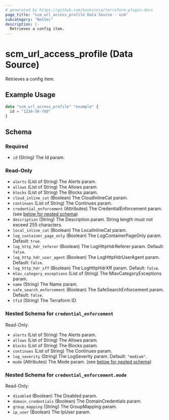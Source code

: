 ```yaml
---
# generated by https://github.com/hashicorp/terraform-plugin-docs
page_title: "scm_url_access_profile Data Source - scm"
subcategory: "NetSec"
description: |-
  Retrieves a config item.
---
```


# scm_url_access_profile (Data Source)

Retrieves a config item.

## Example Usage

```terraform
data "scm_url_access_profile" "example" {
  id = "1234-56-789"
}
```

<!-- schema generated by tfplugindocs -->
## Schema

### Required

- `id` (String) The Id param.

### Read-Only

- `alerts` (List of String) The Alerts param.
- `allows` (List of String) The Allows param.
- `blocks` (List of String) The Blocks param.
- `cloud_inline_cat` (Boolean) The CloudInlineCat param.
- `continues` (List of String) The Continues param.
- `credential_enforcement` (Attributes) The CredentialEnforcement param. (see [below for nested schema](#nestedatt--credential_enforcement))
- `description` (String) The Description param. String length must not exceed 255 characters.
- `local_inline_cat` (Boolean) The LocalInlineCat param.
- `log_container_page_only` (Boolean) The LogContainerPageOnly param. Default: `true`.
- `log_http_hdr_referer` (Boolean) The LogHttpHdrReferer param. Default: `false`.
- `log_http_hdr_user_agent` (Boolean) The LogHttpHdrUserAgent param. Default: `false`.
- `log_http_hdr_xff` (Boolean) The LogHttpHdrXff param. Default: `false`.
- `mlav_category_exceptions` (List of String) The MlavCategoryExceptions param.
- `name` (String) The Name param.
- `safe_search_enforcement` (Boolean) The SafeSearchEnforcement param. Default: `false`.
- `tfid` (String) The Terraform ID.

<a id="nestedatt--credential_enforcement"></a>
### Nested Schema for `credential_enforcement`

Read-Only:

- `alerts` (List of String) The Alerts param.
- `allows` (List of String) The Allows param.
- `blocks` (List of String) The Blocks param.
- `continues` (List of String) The Continues param.
- `log_severity` (String) The LogSeverity param. Default: `"medium"`.
- `mode` (Attributes) The Mode param. (see [below for nested schema](#nestedatt--credential_enforcement--mode))

<a id="nestedatt--credential_enforcement--mode"></a>
### Nested Schema for `credential_enforcement.mode`

Read-Only:

- `disabled` (Boolean) The Disabled param.
- `domain_credentials` (Boolean) The DomainCredentials param.
- `group_mapping` (String) The GroupMapping param.
- `ip_user` (Boolean) The IpUser param.
